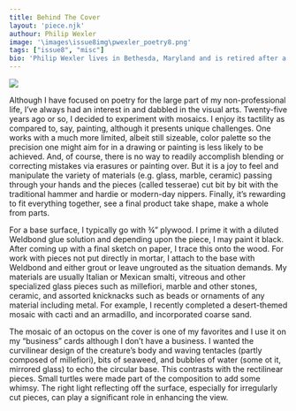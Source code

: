 ```yaml
---
title: Behind The Cover
layout: 'piece.njk'
authour: Philip Wexler
image: '\images\issue8img\pwexler_poetry8.png'
tags: ["issue8", "misc"]
bio: 'Philip Wexler lives in Bethesda, Maryland and is retired after a long career at the U.S. National Library of Medicine.  Some 200 of his poems have appeared in magazines.  His poetry books include <i>The Sad Parade</i> (prose poems), and <i>The Burning Moustache</i>, both published by Adelaide Books, <i>The Lesser Light</i> by Finishing Line Press, <i>With Something Like Hope</i> (Silver Bow Publishing) and <i>I Would be the Purple</i> (Kelsay Books), the latter 3 all published in 2022.  He also organizes and hosts <i>Words out Loud</i>, a monthly spoken word series convened in-person at the Friends of the Library of Montgomery County (FOLMC) bookstore in Rockville, Maryland and remotely via Zoom.'
---
```


<img src = "\images\issue8img\cover8.jpg" class="piece-image">

Although I have focused on poetry for the large part of my non-professional life, I’ve always had an interest in and dabbled in the visual arts.  Twenty-five years ago or so, I decided to experiment with mosaics.  I enjoy its tactility as compared to, say, painting, although it presents unique challenges.  One works with a much more limited, albeit still sizeable, color palette so the precision one might aim for in a drawing or painting is less likely to be achieved.  And, of course, there is no way to readily accomplish blending or correcting mistakes via erasures or painting over.  But it is a joy to feel and manipulate the variety of materials (e.g. glass, marble, ceramic) passing through your hands and the pieces (called tesserae) cut bit by bit with the traditional hammer and hardie or modern-day nippers.  Finally, it’s rewarding to fit everything together, see a final product take shape, make a whole from parts. 

For a base surface, I typically go with ¾” plywood.  I prime it with a diluted Weldbond glue solution and depending upon the piece, I may paint it black.  After coming up with a final sketch on paper, I trace this onto the wood.  For work with pieces not put directly in mortar, I attach to the base with Weldbond and either grout or leave ungrouted as the situation demands.  My materials are usually Italian or Mexican smalti, vitreous and other specialized glass pieces such as millefiori, marble and other stones, ceramic, and assorted knicknacks such as beads or ornaments of any material including metal.  For example, I recently completed a desert-themed mosaic with cacti and an armadillo, and incorporated coarse sand.
 
The mosaic of an octopus on the cover is one of my favorites and I use it on my “business” cards although I don’t have a business.  I wanted the curvilinear design of the creature’s body and waving tentacles (partly composed of millefiori), bits of seaweed, and bubbles of water (some ot it, mirrored glass) to echo the circular base.  This contrasts with the rectilinear pieces.  Small turtles were made part of the composition to add some whimsy.  The right light reflecting off the surface, especially for irregularly cut pieces, can play a significant role in enhancing the view.